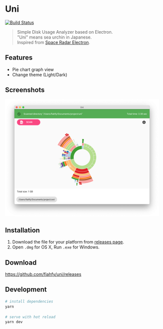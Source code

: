 # Uni
[![Build Status](https://travis-ci.com/fiahfy/uni.svg?branch=master)](https://travis-ci.com/fiahfy/uni)

> Simple Disk Usage Analyzer based on Electron.  
> "Uni" means sea urchin in Japanese.  
> Inspired from [Space Radar Electron](https://github.com/zz85/space-radar).


## Features
* Pie chart graph view
* Change theme (Light/Dark)


## Screenshots
![screenshot](./build/screenshots/screenshot.png?raw=true)


## Installation
1. Download the file for your platform from [releases page](https://github.com/fiahfy/uni/releases).
2. Open `.dmg` for OS X, Run `.exe` for Windows.


## Download
https://github.com/fiahfy/uni/releases


## Development
``` bash
# install dependencies
yarn

# serve with hot reload
yarn dev
```
